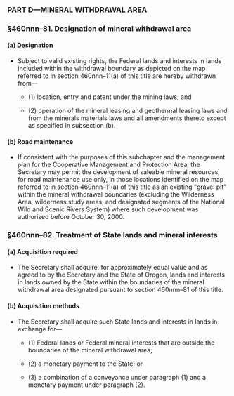 ### PART D—MINERAL WITHDRAWAL AREA

### §460nnn–81. Designation of mineral withdrawal area
#### (a) Designation
* Subject to valid existing rights, the Federal lands and interests in lands included within the withdrawal boundary as depicted on the map referred to in section 460nnn–11(a) of this title are hereby withdrawn from—

  * (1) location, entry and patent under the mining laws; and

  * (2) operation of the mineral leasing and geothermal leasing laws and from the minerals materials laws and all amendments thereto except as specified in subsection (b).

#### (b) Road maintenance
* If consistent with the purposes of this subchapter and the management plan for the Cooperative Management and Protection Area, the Secretary may permit the development of saleable mineral resources, for road maintenance use only, in those locations identified on the map referred to in section 460nnn–11(a) of this title as an existing "gravel pit" within the mineral withdrawal boundaries (excluding the Wilderness Area, wilderness study areas, and designated segments of the National Wild and Scenic Rivers System) where such development was authorized before October 30, 2000.

### §460nnn–82. Treatment of State lands and mineral interests
#### (a) Acquisition required
* The Secretary shall acquire, for approximately equal value and as agreed to by the Secretary and the State of Oregon, lands and interests in lands owned by the State within the boundaries of the mineral withdrawal area designated pursuant to section 460nnn–81 of this title.

#### (b) Acquisition methods
* The Secretary shall acquire such State lands and interests in lands in exchange for—

  * (1) Federal lands or Federal mineral interests that are outside the boundaries of the mineral withdrawal area;

  * (2) a monetary payment to the State; or

  * (3) a combination of a conveyance under paragraph (1) and a monetary payment under paragraph (2).
